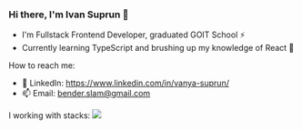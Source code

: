 ### Hi there, I'm Ivan Suprun 👋

- I'm Fullstack Frontend Developer, graduated GOIT School ⚡
- Currently learning TypeScript and brushing up my knowledge of React 🌱

How to reach me:

- 💬 LinkedIn: https://www.linkedin.com/in/vanya-suprun/
- 📫 Email: bender.slam@gmail.com

I working with stacks: 
<a href="https://reactjs.org/" title="React"><img src="icons/react.png" /></a>

<!--
**Bender148/Bender148** is a ✨ _special_ ✨ repository because its `README.md` (this file) appears on your GitHub profile.

Here are some ideas to get you started:

- 🔭 I’m currently working on ...
- 🌱 I’m currently learning ...
- 👯 I’m looking to collaborate on ...
- 🤔 I’m looking for help with ...
- 💬 Ask me about ...
- 📫 How to reach me: ...
- 😄 Pronouns: ...
- ⚡ Fun fact: ...
-->
